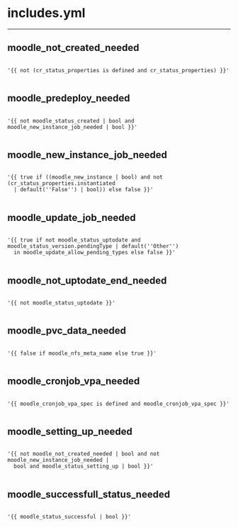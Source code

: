 



# includes.yml
  
---
## moodle_not_created_needed
  
```

'{{ not (cr_status_properties is defined and cr_status_properties) }}'
  
```
## moodle_predeploy_needed
  
```

'{{ not moodle_status_created | bool and moodle_new_instance_job_needed | bool }}'
  
```
## moodle_new_instance_job_needed
  
```

'{{ true if ((moodle_new_instance | bool) and not (cr_status_properties.instantiated
  | default(''False'') | bool)) else false }}'
  
```
## moodle_update_job_needed
  
```

'{{ true if not moodle_status_uptodate and moodle_status_version.pendingType | default(''Other'')
  in moodle_update_allow_pending_types else false }}'
  
```
## moodle_not_uptodate_end_needed
  
```

'{{ not moodle_status_uptodate }}'
  
```
## moodle_pvc_data_needed
  
```

'{{ false if moodle_nfs_meta_name else true }}'
  
```
## moodle_cronjob_vpa_needed
  
```

'{{ moodle_cronjob_vpa_spec is defined and moodle_cronjob_vpa_spec }}'
  
```
## moodle_setting_up_needed
  
```

'{{ not moodle_not_created_needed | bool and not moodle_new_instance_job_needed |
  bool and moodle_status_setting_up | bool }}'
  
```
## moodle_successfull_status_needed
  
```

'{{ moodle_status_successful | bool }}'
  
```